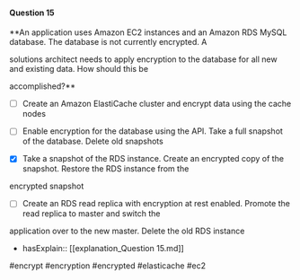 #### Question  15


**An application uses Amazon EC2 instances and an Amazon RDS MySQL database. The database is not currently encrypted. A

solutions architect needs to apply encryption to the database for all new and existing data. How should this be

accomplished?**


- [ ] Create an Amazon ElastiCache cluster and encrypt data using the cache nodes


- [ ] Enable encryption for the database using the API. Take a full snapshot of the database. Delete old snapshots


- [x] Take a snapshot of the RDS instance. Create an encrypted copy of the snapshot. Restore the RDS instance from the

encrypted snapshot


- [ ] Create an RDS read replica with encryption at rest enabled. Promote the read replica to master and switch the

application over to the new master. Delete the old RDS instance



- hasExplain:: [[explanation_Question  15.md]]

#encrypt #encryption #encrypted #elasticache #ec2 